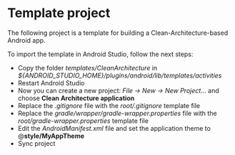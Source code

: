 # Template project #

The following project is a template for building a Clean-Architecture-based Android app.

To import the template in Android Studio, follow the next steps:

* Copy the folder _templates/CleanArchitecture_ in _${ANDROID_STUDIO_HOME}/plugins/android/lib/templates/activities_
* Restart Android Studio
* Now you can create a new project: _File -> New -> New Project..._ and choose **Clean Architecture application**
* Replace the _.gitignore_ file with the _root/.gitignore_ template file
* Replace the _gradle/wrapper/gradle-wrapper.properties_ file with the _root/gradle-wrapper.properties_ template file
* Edit the _AndroidManifest.xml_ file and set the application theme to @**style/MyAppTheme**
* Sync project